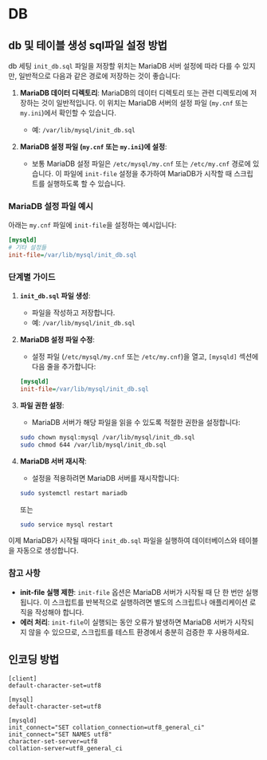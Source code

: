# DB
## db 및 테이블 생성 sql파일 설정 방법
db 세팅
`init_db.sql` 파일을 저장할 위치는 MariaDB 서버 설정에 따라 다를 수 있지만, 일반적으로 다음과 같은 경로에 저장하는 것이 좋습니다:

1. **MariaDB 데이터 디렉토리**: MariaDB의 데이터 디렉토리 또는 관련 디렉토리에 저장하는 것이 일반적입니다. 이 위치는 MariaDB 서버의 설정 파일 (`my.cnf` 또는 `my.ini`)에서 확인할 수 있습니다.
    - 예: `/var/lib/mysql/init_db.sql`

2. **MariaDB 설정 파일 (`my.cnf` 또는 `my.ini`)에 설정**:
    - 보통 MariaDB 설정 파일은 `/etc/mysql/my.cnf` 또는 `/etc/my.cnf` 경로에 있습니다. 이 파일에 `init-file` 설정을 추가하여 MariaDB가 시작할 때 스크립트를 실행하도록 할 수 있습니다.

### MariaDB 설정 파일 예시
아래는 `my.cnf` 파일에 `init-file`을 설정하는 예시입니다:

```ini
[mysqld]
# 기타 설정들
init-file=/var/lib/mysql/init_db.sql
```

### 단계별 가이드

1. **`init_db.sql` 파일 생성**:
    - 파일을 작성하고 저장합니다.
    - 예: `/var/lib/mysql/init_db.sql`

2. **MariaDB 설정 파일 수정**:
    - 설정 파일 (`/etc/mysql/my.cnf` 또는 `/etc/my.cnf`)을 열고, `[mysqld]` 섹션에 다음 줄을 추가합니다:
    ```ini
    [mysqld]
    init-file=/var/lib/mysql/init_db.sql
    ```

3. **파일 권한 설정**:
    - MariaDB 서버가 해당 파일을 읽을 수 있도록 적절한 권한을 설정합니다:
    ```sh
    sudo chown mysql:mysql /var/lib/mysql/init_db.sql
    sudo chmod 644 /var/lib/mysql/init_db.sql
    ```

4. **MariaDB 서버 재시작**:
    - 설정을 적용하려면 MariaDB 서버를 재시작합니다:
    ```sh
    sudo systemctl restart mariadb
    ```
    또는
    ```sh
    sudo service mysql restart
    ```

이제 MariaDB가 시작될 때마다 `init_db.sql` 파일을 실행하여 데이터베이스와 테이블을 자동으로 생성합니다.

### 참고 사항
- **init-file 실행 제한**: `init-file` 옵션은 MariaDB 서버가 시작될 때 단 한 번만 실행됩니다. 이 스크립트를 반복적으로 실행하려면 별도의 스크립트나 애플리케이션 로직을 작성해야 합니다.
- **에러 처리**: `init-file`이 실행되는 동안 오류가 발생하면 MariaDB 서버가 시작되지 않을 수 있으므로, 스크립트를 테스트 환경에서 충분히 검증한 후 사용하세요.

## 인코딩 방법
```
[client]
default-character-set=utf8

[mysql]
default-character-set=utf8

[mysqld]
init_connect="SET collation_connection=utf8_general_ci"
init_connect="SET NAMES utf8"
character-set-server=utf8
collation-server=utf8_general_ci


